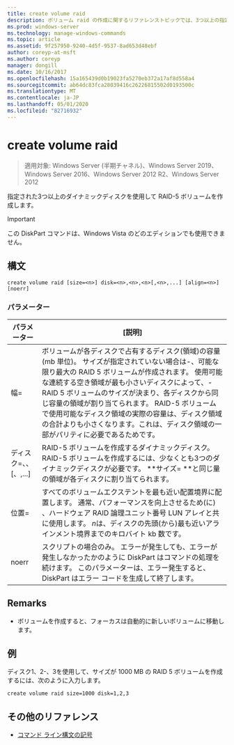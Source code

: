 ```yaml
---
title: create volume raid
description: ボリューム raid の作成に関するリファレンストピックでは、3つ以上の指定されたダイナミックディスクを使用して RAID 5 ボリュームを作成します。
ms.prod: windows-server
ms.technology: manage-windows-commands
ms.topic: article
ms.assetid: 9f257950-9240-4d5f-9537-8ad653d48ebf
author: coreyp-at-msft
ms.author: coreyp
manager: dongill
ms.date: 10/16/2017
ms.openlocfilehash: 15a165439d0b19023fa5270eb372a17af8d558a4
ms.sourcegitcommit: ab64dc83fca28039416c26226815502d0193500c
ms.translationtype: MT
ms.contentlocale: ja-JP
ms.lasthandoff: 05/01/2020
ms.locfileid: "82716932"
---
```

# <a name="create-volume-raid"></a>create volume raid

> 適用対象: Windows Server (半期チャネル)、Windows Server 2019、Windows Server 2016、Windows Server 2012 R2、Windows Server 2012

指定された3つ以上のダイナミックディスクを使用して RAID-5 ボリュームを作成します。  

> [!IMPORTANT]  
> この DiskPart コマンドは、Windows Vista のどのエディションでも使用できません。

## <a name="syntax"></a>構文  
  
```  
create volume raid [size=<n>] disk=<n>,<n>,<n>[,<n>,...] [align=<n>] [noerr]  
```  
  
### <a name="parameters"></a>パラメーター  
  
|           パラメーター           |                                                                                                                                                                                                                                              [説明]                                                                                                                                                                                                                                              |
|-------------------------------|-------------------------------------------------------------------------------------------------------------------------------------------------------------------------------------------------------------------------------------------------------------------------------------------------------------------------------------------------------------------------------------------------------------------------------------------------------------------------------------------------------|
|           幅\=<n>           | ボリュームが各ディスクで占有するディスク\(領域\)の容量 (mb 単位)。 サイズが指定されていない場合は\-、可能な限り最大の RAID 5 ボリュームが作成されます。 使用可能な連続する空き領域が最も小さいディスクによって、\-RAID 5 ボリュームのサイズが決まり、各ディスクから同じ容量の領域が割り当てられます。 RAID\-5 ボリュームで使用可能なディスク領域の実際の容量は、ディスク領域の合計よりも小さくなります。これは、ディスク領域の一部がパリティに必要であるためです。 |
| ディスク\=<n>、<n><n>、\[、<n>,...\] |                                                                                                                                               RAID\-5 ボリュームを作成するダイナミックディスク。 RAID\-5 ボリュームを作成するには、少なくとも3つのダイナミックディスクが必要です。 **サイズ\= **と同じ量の領域が各ディスクに割り当てられます。                                                                                                                                                |
|          位置\=<n>           |                                                                                                                   すべてのボリュームエクステントを最も近い配置境界に配置します。 通常、パフォーマンスを向上させるため\(に\) 、ハードウェア RAID 論理ユニット番号 LUN アレイと共に使用します。 *n*は、ディスクの先頭\(から\)最も近いアラインメント境界までのキロバイト kb 数です。                                                                                                                   |
|             noerr             |                                                                                                                                                 スクリプトの場合のみ。 エラーが発生しても、エラーが発生しなかったかのように DiskPart はコマンドの処理を続けます。 このパラメーターは、エラー発生すると、DiskPart はエラー コードを生成して終了します。                                                                                                                                                  |
  
## <a name="remarks"></a>Remarks  
  
-   ボリュームを作成すると、フォーカスは自動的に新しいボリュームに移動します。  
  
## <a name="examples"></a>例  
ディスク1、2\-、3を使用して、サイズが 1000 MB の RAID 5 ボリュームを作成するには、次のように入力します。  
  
```  
create volume raid size=1000 disk=1,2,3  
```  
  
## <a name="additional-references"></a>その他のリファレンス  
- [コマンド ライン構文の記号](command-line-syntax-key.md)  
  

  

